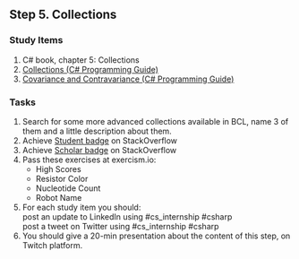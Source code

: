 ## Step 5. Collections

### Study Items

1. C# book, chapter 5: Collections
2. [Collections (C# Programming Guide)](https://docs.microsoft.com/en-us/dotnet/csharp/programming-guide/concepts/collections) 
3. [Covariance and Contravariance (C# Programming Guide)](https://docs.microsoft.com/en-us/dotnet/csharp/programming-guide/concepts/covariance-contravariance/)

### Tasks

 1. Search for some more advanced collections available in BCL, name 3 of them and a little description about them.
 2. Achieve [Student badge](https://stackoverflow.com/help/badges/2/student) on StackOverflow
 3. Achieve [Scholar badge](https://stackoverflow.com/help/badges/10/scholar) on StackOverflow
 4. Pass these exercises at exercism.io:
    - High Scores
    - Resistor Color
    - Nucleotide Count
    - Robot Name
 5. For each study item you should:  
    post an update to LinkedIn using #cs_internship #csharp  
    post a tweet on Twitter using #cs_internship #csharp
 6. You should give a 20-min presentation about the content of this step, on Twitch platform.
